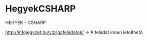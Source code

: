 # HegyekCSHARP
HEGYEK - CSHARP

http://infojegyzet.hu/vizsgafeladatok/ -> A feladat innen letölthető
